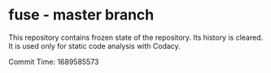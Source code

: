 # fuse - master branch

This repository contains frozen state of the repository.
Its history is cleared. It is used only for static code
analysis with Codacy.

Commit Time: 1689585573